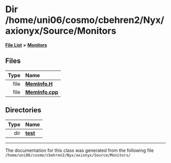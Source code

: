 
# Dir /home/uni06/cosmo/cbehren2/Nyx/axionyx/Source/Monitors


[**File List**](files.md) **>** [**Monitors**](dir_4fa83310393b8822261146acd1fffc8a.md)











## Files

| Type | Name |
| ---: | :--- |
| file | [**MemInfo.H**](MemInfo_8H.md) <br> |
| file | [**MemInfo.cpp**](MemInfo_8cpp.md) <br> |

## Directories

| Type | Name |
| ---: | :--- |
| dir | [**test**](dir_80170d04f92b6d8c8d97635e5a71d14a.md) <br> |

















------------------------------
The documentation for this class was generated from the following file `/home/uni06/cosmo/cbehren2/Nyx/axionyx/Source/Monitors/`